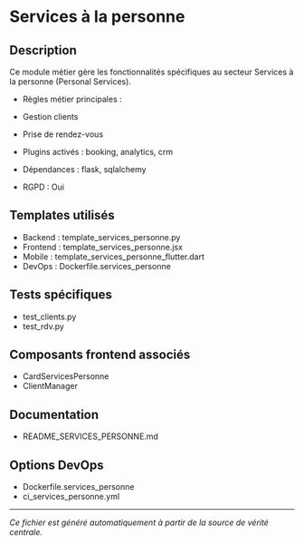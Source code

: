 # Services à la personne

## Description
Ce module métier gère les fonctionnalités spécifiques au secteur Services à la personne (Personal Services).

- Règles métier principales :
- Gestion clients
- Prise de rendez-vous


- Plugins activés : booking, analytics, crm
- Dépendances : flask, sqlalchemy
- RGPD : Oui

## Templates utilisés
- Backend : template_services_personne.py
- Frontend : template_services_personne.jsx
- Mobile : template_services_personne_flutter.dart
- DevOps : Dockerfile.services_personne

## Tests spécifiques
- test_clients.py
- test_rdv.py


## Composants frontend associés
- CardServicesPersonne
- ClientManager


## Documentation
- README_SERVICES_PERSONNE.md


## Options DevOps
- Dockerfile.services_personne
- ci_services_personne.yml


---
*Ce fichier est généré automatiquement à partir de la source de vérité centrale.*